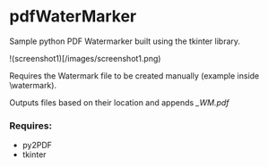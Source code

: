 # pdfWaterMarker

Sample python PDF Watermarker built using the tkinter library.

!(screenshot1)[/images/screenshot1.png)

Requires the Watermark file to be created manually (example inside \watermark).

Outputs files based on their location and appends *_WM.pdf*

### Requires:
* py2PDF
* tkinter

